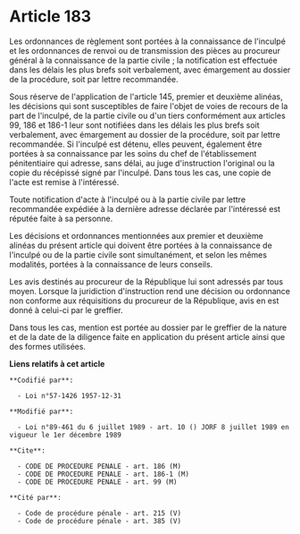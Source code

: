 # Article 183

Les ordonnances de règlement sont portées à la connaissance de l'inculpé et les ordonnances de renvoi ou de transmission des
pièces au procureur général à la connaissance de la partie civile ; la notification est effectuée dans les délais les plus
brefs soit verbalement, avec émargement au dossier de la procédure, soit par lettre recommandée.

Sous réserve de l'application de l'article 145, premier et deuxième alinéas, les décisions qui sont susceptibles de faire
l'objet de voies de recours de la part de l'inculpé, de la partie civile ou d'un tiers conformément aux articles 99, 186 et
186-1 leur sont notifiées dans les délais les plus brefs soit verbalement, avec émargement au dossier de la procédure, soit
par lettre recommandée. Si l'inculpé est détenu, elles peuvent, également être portées à sa connaissance par les soins du
chef de l'établissement pénitentiaire qui adresse, sans délai, au juge d'instruction l'original ou la copie du récépissé
signé par l'inculpé. Dans tous les cas, une copie de l'acte est remise à l'intéressé.

Toute notification d'acte à l'inculpé ou à la partie civile par lettre recommandée expédiée à la dernière adresse déclarée
par l'intéressé est réputée faite à sa personne.

Les décisions et ordonnances mentionnées aux premier et deuxième alinéas du présent article qui doivent être portées à la
connaissance de l'inculpé ou de la partie civile sont simultanément, et selon les mêmes modalités, portées à la connaissance
de leurs conseils.

Les avis destinés au procureur de la République lui sont adressés par tous moyen. Lorsque la juridiction d'instruction rend
une décision ou ordonnance non conforme aux réquisitions du procureur de la République, avis en est donné à celui-ci par le
greffier.

Dans tous les cas, mention est portée au dossier par le greffier de la nature et de la date de la diligence faite en
application du présent article ainsi que des formes utilisées.

**Liens relatifs à cet article**

	**Codifié par**:

	  - Loi n°57-1426 1957-12-31

	**Modifié par**:

	  - Loi n°89-461 du 6 juillet 1989 - art. 10 () JORF 8 juillet 1989 en vigueur le 1er décembre 1989

	**Cite**:

	  - CODE DE PROCEDURE PENALE - art. 186 (M)
	  - CODE DE PROCEDURE PENALE - art. 186-1 (M)
	  - CODE DE PROCEDURE PENALE - art. 99 (M)

	**Cité par**:

	  - Code de procédure pénale - art. 215 (V)
	  - Code de procédure pénale - art. 385 (V)

